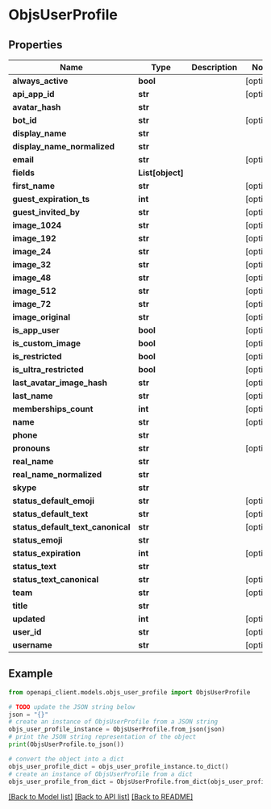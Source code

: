 # ObjsUserProfile


## Properties

Name | Type | Description | Notes
------------ | ------------- | ------------- | -------------
**always_active** | **bool** |  | [optional] 
**api_app_id** | **str** |  | [optional] 
**avatar_hash** | **str** |  | 
**bot_id** | **str** |  | [optional] 
**display_name** | **str** |  | 
**display_name_normalized** | **str** |  | 
**email** | **str** |  | [optional] 
**fields** | **List[object]** |  | 
**first_name** | **str** |  | [optional] 
**guest_expiration_ts** | **int** |  | [optional] 
**guest_invited_by** | **str** |  | [optional] 
**image_1024** | **str** |  | [optional] 
**image_192** | **str** |  | [optional] 
**image_24** | **str** |  | [optional] 
**image_32** | **str** |  | [optional] 
**image_48** | **str** |  | [optional] 
**image_512** | **str** |  | [optional] 
**image_72** | **str** |  | [optional] 
**image_original** | **str** |  | [optional] 
**is_app_user** | **bool** |  | [optional] 
**is_custom_image** | **bool** |  | [optional] 
**is_restricted** | **bool** |  | [optional] 
**is_ultra_restricted** | **bool** |  | [optional] 
**last_avatar_image_hash** | **str** |  | [optional] 
**last_name** | **str** |  | [optional] 
**memberships_count** | **int** |  | [optional] 
**name** | **str** |  | [optional] 
**phone** | **str** |  | 
**pronouns** | **str** |  | [optional] 
**real_name** | **str** |  | 
**real_name_normalized** | **str** |  | 
**skype** | **str** |  | 
**status_default_emoji** | **str** |  | [optional] 
**status_default_text** | **str** |  | [optional] 
**status_default_text_canonical** | **str** |  | [optional] 
**status_emoji** | **str** |  | 
**status_expiration** | **int** |  | [optional] 
**status_text** | **str** |  | 
**status_text_canonical** | **str** |  | [optional] 
**team** | **str** |  | [optional] 
**title** | **str** |  | 
**updated** | **int** |  | [optional] 
**user_id** | **str** |  | [optional] 
**username** | **str** |  | [optional] 

## Example

```python
from openapi_client.models.objs_user_profile import ObjsUserProfile

# TODO update the JSON string below
json = "{}"
# create an instance of ObjsUserProfile from a JSON string
objs_user_profile_instance = ObjsUserProfile.from_json(json)
# print the JSON string representation of the object
print(ObjsUserProfile.to_json())

# convert the object into a dict
objs_user_profile_dict = objs_user_profile_instance.to_dict()
# create an instance of ObjsUserProfile from a dict
objs_user_profile_from_dict = ObjsUserProfile.from_dict(objs_user_profile_dict)
```
[[Back to Model list]](../README.md#documentation-for-models) [[Back to API list]](../README.md#documentation-for-api-endpoints) [[Back to README]](../README.md)


